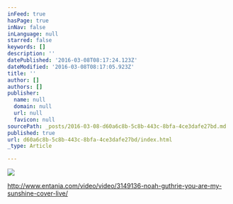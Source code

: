 ```yaml
---
inFeed: true
hasPage: true
inNav: false
inLanguage: null
starred: false
keywords: []
description: ''
datePublished: '2016-03-08T08:17:24.123Z'
dateModified: '2016-03-08T08:17:05.923Z'
title: ''
author: []
authors: []
publisher:
  name: null
  domain: null
  url: null
  favicon: null
sourcePath: _posts/2016-03-08-d60a6c8b-5c8b-443c-8bfa-4ce3dafe27bd.md
published: true
url: d60a6c8b-5c8b-443c-8bfa-4ce3dafe27bd/index.html
_type: Article

---
```

![](https://the-grid-user-content.s3-us-west-2.amazonaws.com/1f775372-ad6b-430a-9c4c-661edadf9d3b.jpg)

http://www.entania.com/video/video/3149136-noah-guthrie-you-are-my-sunshine-cover-live/